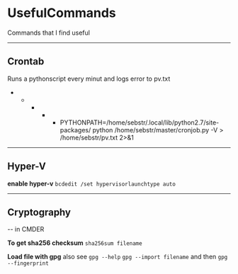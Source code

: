 # UsefulCommands
Commands that I find useful

----
## Crontab
Runs a pythonscript every minut and logs error to pv.txt
* * * * * PYTHONPATH=/home/sebstr/.local/lib/python2.7/site-packages/ python /home/sebstr/master/cronjob.py -V > /home/sebstr/pv.txt 2>&1
----

## Hyper-V

**enable hyper-v** `bcdedit /set hypervisorlaunchtype auto`

----

## Cryptography

-- in CMDER

**To get sha256 checksum** `sha256sum filename`

**Load file with gpg** also see `gpg --help`
`gpg --import filename` and then `gpg --fingerprint`
